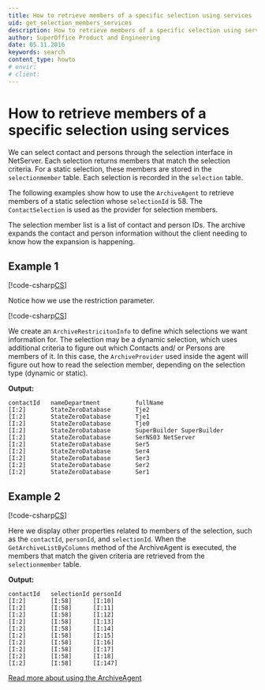 ```yaml
---
title: How to retrieve members of a specific selection using services
uid: get_selection_members_services
description: How to retrieve members of a specific selection using services
author: SuperOffice Product and Engineering
date: 05.11.2016
keywords: search
content_type: howto
# envir:
# client:
---
```


# How to retrieve members of a specific selection using services

We can select contact and persons through the selection interface in NetServer. Each selection returns members that match the selection criteria. For a static selection, these members are stored in the `selectionmember` table. Each selection is recorded in the `selection` table.

The following examples show how to use the `ArchiveAgent` to retrieve members of a static selection whose `selectionId` is 58. The `ContactSelection` is used as the provider for selection members.

The selection member list is a list of contact and person IDs. The archive expands the contact and person information without the client needing to know how the expansion is happening.

## Example 1

[!code-csharp[CS](includes/get-members-services-1.cs)]

Notice how we use the restriction parameter.

[!code-csharp[CS](includes/get-members-services-1.cs?range=20-21)]

We create an `ArchiveRestricitonInfo` to define which selections we want information for. The selection may be a dynamic selection, which uses additional criteria to figure out which Contacts and/ or Persons are members of it. In this case, the `ArchiveProvider` used inside the agent will figure out how to read the selection member, depending on the selection type (dynamic or static).

**Output:**

```text
contactId   nameDepartment          fullName
[I:2]       StateZeroDatabase       Tje2
[I:2]       StateZeroDatabase       Tje1
[I:2]       StateZeroDatabase       Tje0
[I:2]       StateZeroDatabase       SuperBuilder SuperBuilder
[I:2]       StateZeroDatabase       SerNS03 NetServer
[I:2]       StateZeroDatabase       Ser5
[I:2]       StateZeroDatabase       Ser4
[I:2]       StateZeroDatabase       Ser3
[I:2]       StateZeroDatabase       Ser2
[I:2]       StateZeroDatabase       Ser1
```

## Example 2

[!code-csharp[CS](includes/get-members-services-2.cs)]

Here we display other properties related to members of the selection, such as the `contactId`, `personId`, and `selectionId`. When the `GetArchiveListByColumns` method of the ArchiveAgent is executed, the members that match the given criteria are retrieved from the `selectionmember` table.

**Output:**

```text
contactId   selectionId personId
[I:2]       [I:58]      [I:10]
[I:2]       [I:58]      [I:11]
[I:2]       [I:58]      [I:12]
[I:2]       [I:58]      [I:13]
[I:2]       [I:58]      [I:14]
[I:2]       [I:58]      [I:15]
[I:2]       [I:58]      [I:16]
[I:2]       [I:58]      [I:17]
[I:2]       [I:58]      [I:18]
[I:2]       [I:58]      [I:147]
```

[Read more about using the ArchiveAgent][1]

<!-- Referenced links -->
[1]: ../../iarchiveagent/index.md
